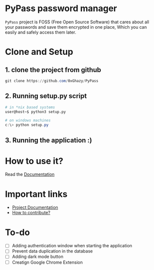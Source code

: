 <img>

# PyPass password manager
`PyPass` project is FOSS (Free Open Source Software) that cares about all your passwords 
and save them encrypted in one place, Which you can easily and safely access them later.
# Clone and Setup

## 1. clone the project from github
```powershell
git clone https://github.com/0xGhazy/PyPass
```

## 2. Running setup.py script
```bash
# in *nix based systems
user@host~$ python3 setup.py
```
```powershell
# on windows machines
c:\> python setup.py
```

## 3. Running the application :)

# How to use it?
Read the [Documentation](https://github.com/0xGhazy/PyPass-Project/blob/main/DOCUMENTATION.md)


# Important links
- [Project Documentation](https://github.com/0xGhazy/PyPass-Project/blob/main/DOCUMENTATION.md)
- [How to contribute?](https://github.com/0xGhazy/PyPass-Project/blob/main/contributor-guide.md)

# To-do
- [ ] Adding authentication window when starting the application
- [ ] Prevent data duplication in the database
- [ ] Adding dark mode button
- [ ] Creatign Google Chrome Extension
